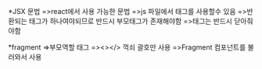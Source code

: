 *JSX 문법
=>react에서 사용 가능한 문법
=>js 파일에서 태그를 사용할수 있음
=>반환되는 태그가 하나여야되므로 반드시 부모태그가 존재해야함
=>태그는 반드시 닫아줘야함

*fragment
=>부모역할 태그
=><></> 꺽쇠 괄호만 사용
=>Fragment 컴포넌트를 불러와서 사용